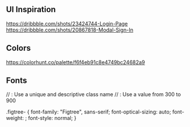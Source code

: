 ## UI Inspiration
https://dribbble.com/shots/23424744-Login-Page
https://dribbble.com/shots/20867818-Modal-Sign-In

## Colors
https://colorhunt.co/palette/f6f4eb91c8e4749bc24682a9

## Fonts
<!-- <link rel="preconnect" href="https://fonts.googleapis.com">
<link rel="preconnect" href="https://fonts.gstatic.com" crossorigin>
<link href="https://fonts.googleapis.com/css2?family=Figtree:ital,wght@0,300..900;1,300..900&display=swap" rel="stylesheet"> -->

// <uniquifier>: Use a unique and descriptive class name
// <weight>: Use a value from 300 to 900

.figtree-<uniquifier> {
  font-family: "Figtree", sans-serif;
  font-optical-sizing: auto;
  font-weight: <weight>;
  font-style: normal;
}